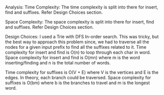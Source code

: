 Analysis:
Time Complexity:
The time complexity is split into there for insert, find and suffixes. Refer Design Choices section.

Space Complexity:
The space complexity is split into there for insert, find and suffixes. Refer Design Choices section.

Design Choices:
I used a Trie with DFS In-order search. 
This was tricky, but the best way to approach this problem since,
we had to traverse all the nodes for a given input prefix to find all the suffixes related to it.
Time complexity for insert and find is O(n) to loop through each char in word. 
Space complexity for insert and find is O(mn) where m is the word inserting/finding and n is the total number of words.

Time complexity for suffixes is O(V + E) where V is the vertices and E is the edges.
In theory, each branch could be traversed.
Space complexity for suffixes is O(bm) where b is the branches to travel and m is the longest word.